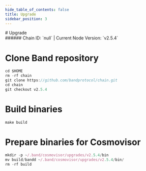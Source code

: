 ```yaml
---
hide_table_of_contents: false
title: Upgrade
sidebar_position: 3
---
```


<div class="h1-with-icon icon-band">
# Upgrade
</div>
###### Chain ID: `null` | Current Node Version: `v2.5.4`


# Clone Band repository
```js
cd $HOME
rm -rf chain
git clone https://github.com/bandprotocol/chain.git
cd chain
git checkout v2.5.4
 ```

# Build binaries
```js
make build
 ```

# Prepare binaries for Cosmovisor
```js
mkdir -p ~/.band/cosmovisor/upgrades/v2.5.4/bin
mv build/bandd ~/.band/cosmovisor/upgrades/v2.5.4/bin/
rm -rf build
```